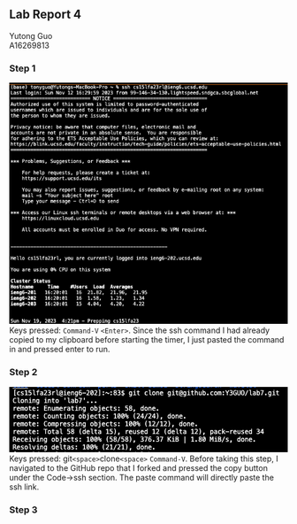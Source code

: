 ## Lab Report 4
Yutong Guo<br>
A16269813<br>
### Step 1
![Image](1.png)<br>
Keys pressed: `Command-V` `<Enter>`. Since the ssh command I had already copied to my clipboard before starting the timer, I just pasted the command in and pressed enter to run.<br>
### Step 2
![Image](2.png)<br>
Keys pressed: git`<space>`clone`<space>` `Command-V`. Before taking this step, I navigated to the GitHub repo that I forked and pressed the copy button under the Code->ssh section. The paste command will directly paste the ssh link.
### Step 3
